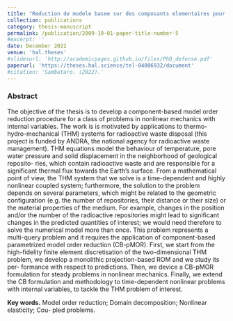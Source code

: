 ```yaml
---
title: "Reduction de modele basee sur des composants elementaires pour des systemes Thermo-Hydro-Mechaniques "
collection: publications
category: thesis-manuscript
permalink: /publication/2009-10-01-paper-title-number-5
#excerpt: ''
date: December 2022
venue: 'hal.theses'
#slidesurl: 'http://academicpages.github.io/files/PhD_defense.pdf'
paperurl: 'https://theses.hal.science/tel-04006932/document'
#citation: 'Sambataro. (2022).'
---
```

### Abstract <br>
The objective of the thesis is to develop a component-based model order reduction
procedure for a class of problems in nonlinear mechanics with internal variables. The
work is is motivated by applications to thermo-hydro-mechanical (THM) systems for
radioactive waste disposal (this project is funded by ANDRA, the national agency for
radioactive waste management). THM equations model the behaviour of temperature,
pore water pressure and solid displacement in the neighborhood of geological reposito-
ries, which contain radioactive waste and are responsible for a significant thermal flux
towards the Earth’s surface. From a mathematical point of view, the THM system
that we solve is a time-dependent and highly nonlinear coupled system; furthermore,
the solution to the problem depends on several parameters, which might be related to
the geometric configuration (e.g. the number of repositories, their distance or their
size) or the material properties of the medium. For example, changes in the position
and/or the number of the radioactive repositories might lead to significant changes in
the predicted quantities of interest; we would need therefore to solve the numerical
model more than once. This problem represents a multi-query problem and it requires
the application of component-based parametrized model order reduction (CB-pMOR).
First, we start from the high-fidelity finite element discretisation of the two-dimensional
THM problem, we develop a monolithic projection-based ROM and we study its per-
formance with respect to predictions. Then, we device a CB-pMOR formulation for
steady problems in nonlinear mechanics. Finally, we extend the CB formulation and
methodology to time-dependent nonlinear problems with internal variables, to tackle
the THM problem of interest.

**Key words.** Model order reduction; Domain decomposition; Nonlinear elasticity; Cou-
pled problems.